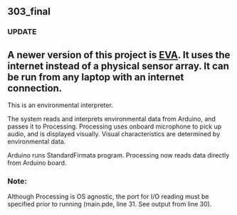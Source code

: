 303_final
---

### UPDATE
A newer version of this project is [EVA](https://github.com/DEGoodman/EVA). It uses the internet instead of a physical sensor array. It can be run from any laptop with an internet connection.
---
This is an environmental interpreter.

The system reads and interprets environmental data from Arduino, and passes it to Processing. Processing uses onboard microphone to pick up audio, and is displayed visually. Visual characteristics are determined by environmental data.


Arduino runs StandardFirmata program.
Processing now reads data directly from Arduino board. 
### Note:
Although Processing is OS agnostic, the port for I/O reading must be specified prior to running (main.pde, line 31. See output from line 30).

